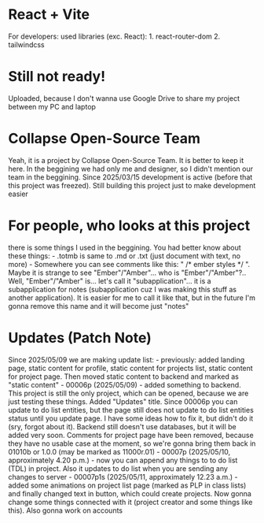 # React + Vite

For developers: 
    used libraries (exc. React):
        1. react-router-dom
        2. tailwindcss

# Still not ready! 
Uploaded, because I don't wanna use Google Drive to share my project between my PC and laptop

# Collapse Open-Source Team
Yeah, it is a project by Collapse Open-Source Team. It is better to keep it here. In the beggining we had only me and designer, so I didn't mention our team in the beggining. Since 2025/03/15 development is active (before that this project was freezed). Still building this project just to make development easier

# For people, who looks at this project
there is some things I used in the beggining. You had better know about these things:
    - .totmb is same to .md or .txt (just document with text, no more)
    - Somewhere you can see comments like this: " /* ember styles */ ". Maybe it is strange to see "Ember"/"Amber"... who is "Ember"/"Amber"?.. Well, "Ember"/"Amber" is... let's call it "subapplication"... it is a subapplication for notes (subapplication cuz I was making this stuff as another application). It is easier for me to call it like that, but in the future I'm gonna remove this name and it will become just "notes"

# Updates (Patch Note)
Since 2025/05/09 we are making update list:
    - previously: added landing page, static content for profile, static content for projects list, static content for project page. Then moved static content to backend and marked as "static content"
    - 00006p (2025/05/09) - added something to backend. This project is still the only project, which can be opened, because we are just testing these things. Added "Updates" title. Since 00006p you can update to do list entities, but the page still does not update to do list entities status until you update page. I have some ideas how to fix it, but didn't do it (sry, forgot about it). Backend still doesn't use databases, but it will be added very soon. Comments for project page have been removed, because they have no usable case at the moment, so we're gonna bring them back in 01010b or 1.0.0 (may be marked as 11000r.01)
    - 00007p (2025/05/10, approximately 4.20 p.m.) - now you can append any things to to do list (TDL) in project. Also it updates to do list when you are sending any changes to server
    - 00007p1s (2025/05/11, approximately 12.23 a.m.) - added some animations on project list page (marked as PLP in class lists) and finally changed text in button, which could create projects. Now gonna change some things connected with it (project creator and some things like this). Also gonna work on accounts
